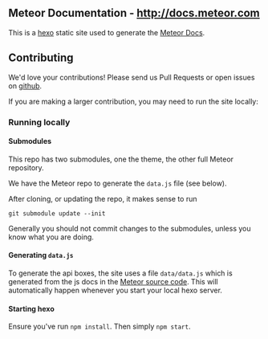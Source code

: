 ## Meteor Documentation - http://docs.meteor.com

This is a [hexo](https://hexo.io) static site used to generate the [Meteor Docs](http://docs.meteor.com).

## Contributing

We'd love your contributions! Please send us Pull Requests or open issues on [github](https://github.com/meteor/docs).

If you are making a larger contribution, you may need to run the site locally:

### Running locally

#### Submodules

This repo has two submodules, one the theme, the other full Meteor repository.

We have the Meteor repo to generate the `data.js` file (see below).

After cloning, or updating the repo, it makes sense to run

```
git submodule update --init
```

Generally you should not commit changes to the submodules, unless you know what you are doing.

#### Generating `data.js`

To generate the api boxes, the site uses a file `data/data.js` which is generated from the js docs in the [Meteor source code](https://github.com/meteor/meteor). This will automatically happen whenever you start your local hexo server.

#### Starting hexo

Ensure you've run `npm install`. Then simply `npm start`.
